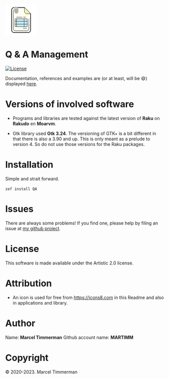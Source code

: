 ![qa manager logo][logo]


# Q & A Management

[![License](http://martimm.github.io/label/License-label.svg)](http://www.perlfoundation.org/artistic_license_2_0)

Documentation, references and examples are (or at least, will be 😄) displayed [here](https://martimm.github.io/question-answer/).


# Versions of involved software

* Programs and libraries are tested against the latest version of **Raku** on **Rakudo** en **Moarvm**.

* Gtk library used **Gtk 3.24**. The versioning of GTK+ is a bit different in that there is also a 3.90 and up. This is only meant as a prelude to version 4. So do not use those versions for the Raku packages.


# Installation

Simple and strait forward.

`zef install QA`


# Issues

There are always some problems! If you find one, please help by filing an issue at [my github project](https://github.com/MARTIMM/qa-manager/issues).


# License

This software is made available under the Artistic 2.0 license.


# Attribution

* An icon is used for free from https://icons8.com in this Readme and also in applications and library.


# Author

Name: **Marcel Timmerman**
Github account name: **MARTIMM**


# Copyright

© 2020-2023. Marcel Timmerman


<!-- ---- [refs] ----------------------------------------------------------- -->
[logo]: resources/icons8-invoice-100.png
